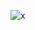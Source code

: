 ![x](https://user-images.githubusercontent.com/105810364/184309599-5d067736-136e-423f-bf44-3b493ef77c96.png)


